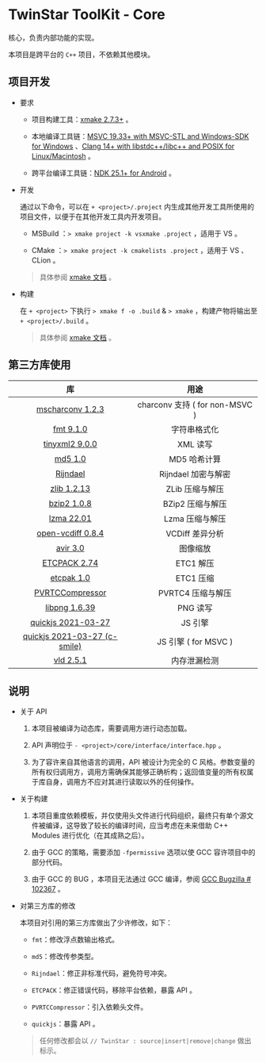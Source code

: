 # TwinStar ToolKit - Core

核心，负责内部功能的实现。

本项目是跨平台的 `C++` 项目，不依赖其他模块。

## 项目开发

* 要求
	
	* 项目构建工具：[xmake 2.7.3+](https://xmake.io/#/) 。
	
	* 本地编译工具链：[MSVC 19.33+ with MSVC-STL and Windows-SDK for Windows](https://visualstudio.microsoft.com/downloads/) 、[Clang 14+ with libstdc++/libc++ and POSIX for Linux/Macintosh](https://llvm.org/) 。
	
	* 跨平台编译工具链：[NDK 25.1+ for Android](https://developer.android.com/ndk/downloads) 。

* 开发
	
	通过以下命令，可以在 `+ <project>/.project` 内生成其他开发工具所使用的项目文件，以便于在其他开发工具内开发项目。
	
	* MSBuild ：`> xmake project -k vsxmake .project` ，适用于 VS 。
	
	* CMake ：`> xmake project -k cmakelists .project` ，适用于 VS 、CLion 。
	
	> 具体参阅 [xmake 文档](https://xmake.io/#/plugin/builtin_plugins?id=generate-ide-project-files) 。

* 构建
	
	在 `+ <project>` 下执行 `> xmake f -o .build` & `> xmake` ，构建产物将输出至 `+ <project>/.build` 。
	
	> 具体参阅 [xmake 文档](https://xmake.io/#/) 。

## 第三方库使用

| 库                                                                   | 用途                           |
|:--------------------------------------------------------------------:|:------------------------------:|
| [mscharconv 1.2.3](https://github.com/iboB/mscharconv)               | charconv 支持 ( for non-MSVC ) |
| [fmt 9.1.0](https://github.com/fmtlib/fmt)                           | 字符串格式化                   |
| [tinyxml2 9.0.0](https://github.com/leethomason/tinyxml2)            | XML 读写                       |
| [md5 1.0](https://github.com/JieweiWei/md5)                          | MD5 哈希计算                   |
| [Rijndael](#)                                                        | Rijndael 加密与解密            |
| [zlib 1.2.13](https://github.com/madler/zlib)                        | ZLib 压缩与解压                |
| [bzip2 1.0.8](https://sourceware.org/bzip2/)                         | BZip2 压缩与解压               |
| [lzma 22.01](https://www.7-zip.org/sdk.html)                         | Lzma 压缩与解压                |
| [open-vcdiff 0.8.4](https://github.com/google/open-vcdiff)           | VCDiff 差异分析                |
| [avir 3.0](https://github.com/avaneev/avir)                          | 图像缩放                       |
| [ETCPACK 2.74](https://github.com/Ericsson/ETCPACK)                  | ETC1 解压                      |
| [etcpak 1.0](https://github.com/wolfpld/etcpak)                      | ETC1 压缩                      |
| [PVRTCCompressor](https://github.com/brenwill/PVRTCCompressor)       | PVRTC4 压缩与解压              |
| [libpng 1.6.39](http://www.libpng.org/pub/png/libpng.html)           | PNG 读写                       |
| [quickjs 2021-03-27](https://github.com/bellard/quickjs)             | JS 引擎                        |
| [quickjs 2021-03-27 (c-smile)](https://github.com/c-smile/quickjspp) | JS 引擎 ( for MSVC )           |
| [vld 2.5.1](https://github.com/KindDragon/vld)                       | 内存泄漏检测                   |

## 说明

* 关于 API
	
	1. 本项目被编译为动态库，需要调用方进行动态加载。
	
	2. API 声明位于 `- <project>/core/interface/interface.hpp` 。
	
	3. 为了容许来自其他语言的调用，API 被设计为完全的 C 风格。参数变量的所有权归调用方，调用方需确保其能够正确析构；返回值变量的所有权属于库自身，调用方不应对其进行读取以外的任何操作。

* 关于构建
	
	1. 本项目重度依赖模板，并仅使用头文件进行代码组织，最终只有单个源文件被编译，这导致了较长的编译时间，应当考虑在未来借助 C++ Modules 进行优化（在其成熟之后）。
	
	2. 由于 GCC 的策略，需要添加 `-fpermissive` 选项以使 GCC 容许项目中的部分代码。
	
	3. 由于 GCC 的 BUG ，本项目无法通过 GCC 编译，参阅 [GCC Bugzilla # 102367](https://gcc.gnu.org/bugzilla/show_bug.cgi?id=102367) 。

* 对第三方库的修改
	
	本项目对引用的第三方库做出了少许修改，如下：
	
	* `fmt`：修改浮点数输出格式。
	
	* `md5`：修改传参类型。
	
	* `Rijndael`：修正非标准代码，避免符号冲突。
	
	* `ETCPACK`：修正错误代码，移除平台依赖，暴露 API 。
	
	* `PVRTCCompressor`：引入依赖头文件。
	
	* `quickjs`：暴露 API 。
	
	> 任何修改都会以 `// TwinStar : source|insert|remove|change` 做出标示。
